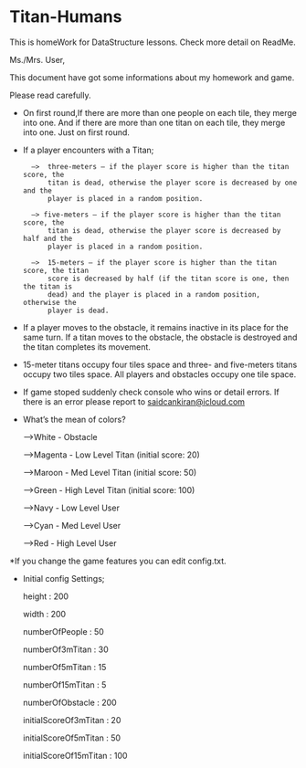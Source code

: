# Titan-Humans
This is homeWork for DataStructure lessons. Check more detail on ReadMe.

Ms./Mrs. User,

This document have got some informations about my homework and game.

Please read carefully.

* On first round,If there are more than one people on each tile, they merge into one.  And if there are more than one titan on each tile, they merge into one. Just on first round.


* If a player encounters with a Titan;

		—>  three-meters – if the player score is higher than the titan score, the
			titan is dead, otherwise the player score is decreased by one and the
			player is placed in a random position.

 		—> five-meters – if the player score is higher than the titan score, the
			titan is dead, otherwise the player score is decreased by half and the
			player is placed in a random position.

		—>  15-meters – if the player score is higher than the titan score, the titan
			score is decreased by half (if the titan score is one, then the titan is
			dead) and the player is placed in a random position, otherwise the
			player is dead.


* If a player moves to the obstacle, it remains inactive in its place for the
same turn. If a titan moves to the obstacle, the obstacle is destroyed and
the titan completes its movement.

* 15-meter titans occupy four tiles space and three- and five-meters titans
occupy two tiles space. All players and obstacles occupy one tile space.

* If game stoped suddenly check console who wins or detail errors. If there is an error please report to saidcankiran@icloud.com 


* What’s the mean of colors?
	
	—>White - Obstacle
	
	—>Magenta - Low Level Titan (initial score: 20)
	
	—>Maroon - Med Level Titan (initial score: 50)
	
	—>Green - High Level Titan (initial score: 100)
	
	—>Navy - Low Level User
	
	—>Cyan - Med Level User
	
	—>Red - High Level User

*If you change the game features you can edit config.txt.

* Initial config Settings;
	
	height : 200
	
	width : 200
	
	numberOfPeople : 50
	
	numberOf3mTitan : 30
	
	numberOf5mTitan : 15
	
	numberOf15mTitan : 5
	
	numberOfObstacle : 200
	
	initialScoreOf3mTitan : 20
	
	initialScoreOf5mTitan : 50
	
	initialScoreOf15mTitan : 100

	


